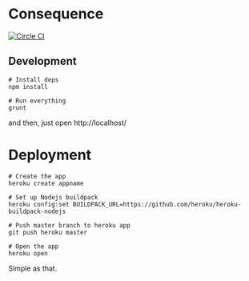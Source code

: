 # Consequence

[![Circle CI](https://circleci.com/gh/squallstar/consequence.svg?style=svg)](https://circleci.com/gh/squallstar/consequence)

## Development

```
# Install deps
npm install

# Run everything
grunt
```

and then, just open http://localhost/

# Deployment

```
# Create the app
heroku create appname

# Set up Nodejs buildpack
heroku config:set BUILDPACK_URL=https://github.com/heroku/heroku-buildpack-nodejs

# Push master branch to heroku app
git push heroku master

# Open the app
heroku open
```

Simple as that.